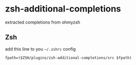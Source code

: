 # zsh-additional-completions

extracted completions from ohmyzsh

## Zsh

add this line to you `~/.zshrc` config

```
fpath=($ZSH/plugins/zsh-additional-completions/src $fpath)
```
